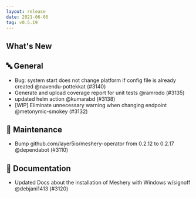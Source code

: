 ```yaml
---
layout: release
date: 2021-06-06
tag: v0.5.19
---
```


## What's New

## 🔤 General

- Bug: system start does not change platform if config file is already created @navendu-pottekkat (#3140)
- Generate and upload coverage report for unit tests @ramrodo (#3135)
- updated helm action @kumarabd (#3138)
- [WIP] Eliminate unnecessary warning when changing endpoint @metonymic-smokey (#3132)

## 🧰 Maintenance

- Bump github.com/layer5io/meshery-operator from 0.2.12 to 0.2.17 @dependabot (#3110)

## 📖 Documentation

- Updated Docs about the installation of Meshery with Windows w/signoff @debjani1413 (#3120)
